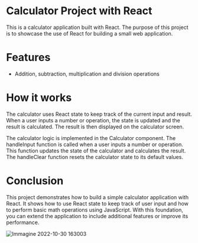# Calculator Project with React

This is a calculator application built with React. The purpose of this project is to showcase the use of React for building a small web application.

# Features
- Addition, subtraction, multiplication and division operations

# How it works

The calculator uses React state to keep track of the current input and result. When a user inputs a number or operation, the state is updated and the result is calculated. The result is then displayed on the calculator screen.

The calculator logic is implemented in the Calculator component. The handleInput function is called when a user inputs a number or operation. This function updates the state of the calculator and calculates the result. The handleClear function resets the calculator state to its default values.

# Conclusion

This project demonstrates how to build a simple calculator application with React. It shows how to use React state to keep track of user input and how to perform basic math operations using JavaScript. With this foundation, you can extend the application to include additional features or improve its performance.


![Immagine 2022-10-30 163003](https://user-images.githubusercontent.com/107623602/198887293-14316e07-7838-4815-8014-ec389c5ca58c.png)

